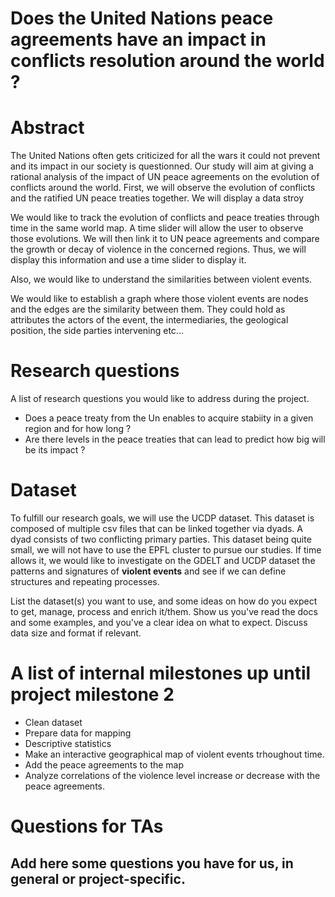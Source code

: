 # Does the United Nations peace agreements have an impact in conflicts resolution around the world ?

# Abstract
The United Nations often gets criticized for all the wars it could not prevent and its impact in our society is questionned. Our study will aim at giving a rational analysis of the impact of UN peace agreements on the evolution of conflicts around the world. 
First, we will observe the evolution of conflicts and the ratified UN peace treaties together. We will display a data stroy 

We would like to track the evolution of conflicts and peace treaties through time in the same world map. A time slider will allow the user to observe those evolutions. We will then link it to UN peace agreements and compare the growth or decay of violence in the concerned regions.  Thus, we will display this information  and use a time slider to display it. 

Also, we would like to understand the similarities between violent events.

We would like to establish a graph where those violent events are nodes and the edges are the similarity between them. They could hold as attributes the actors of the event, the intermediaries, the geological position, the side parties intervening etc...

# Research questions
A list of research questions you would like to address during the project. 
- Does a peace treaty from the Un enables to acquire stabiity in a given region and for how long ?
- Are there levels in the peace treaties that can lead to predict how big will be its impact ?

# Dataset
To fulfill our research goals, we will use the UCDP dataset. This dataset is composed of multiple csv files that can be linked together via dyads. A dyad consists of two conflicting primary parties. This dataset being quite small, we will not have to use the EPFL cluster to pursue our studies. If time allows it, we would like to investigate on the GDELT and UCDP dataset the patterns and signatures of **violent events** and see if we can define structures and repeating processes.

List the dataset(s) you want to use, and some ideas on how do you expect to get, manage, process and enrich it/them. Show us you've read the docs and some examples, and you've a clear idea on what to expect. Discuss data size and format if relevant.

# A list of internal milestones up until project milestone 2
- Clean dataset
- Prepare data for mapping
- Descriptive statistics
- Make an interactive geographical map of violent events trhoughout time.
- Add the peace agreements to the map
- Analyze correlations of the violence level increase or decrease with the peace agreements.

# Questions for TAs
Add here some questions you have for us, in general or project-specific.
- 
